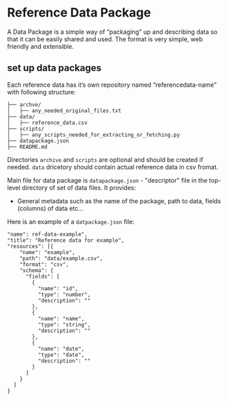 # Reference Data Package

A Data Package is a simple way of “packaging” up and describing data so that it can be easily shared and used. The format is very simple, web friendly and extensible.

## set up data packages

Each reference data has it’s own repository named “referencedata-name” with following structure:

```
├── archve/
│   ├── any_needed_original_files.txt
├── data/
│   ├── reference_data.csv
├── scripts/
│   ├── any_scripts_needed_for_extracting_or_fetching.py
├── datapackage.json
├── README.md
```
Directories `archive` and `scripts` are optional and should be created if needed. `data` dricetory should contain
actual reference data in csv fromat.

Main file for data package is `datapackage.json` - "descriptor" file in the top-level directory of set of data files.
It provides:
- General metadata such as the name of the package, path to data, fields (columns) of data etc...

Here is an example of a `datpackage.json` file:

```
"name": ref-data-example",
"title": "Reference data for example",
"resources": [{
    "name": "example",
    "path": "data/example.csv",
    "format": "csv",
    "schema": {
      "fields": [
        {
          "name": "id",
          "type": "number",
          "description": ""
        },
        {
          "name": "name",
          "type": "string",
          "description": ""
        },
        {
          "name": "date",
          "type": "date",
          "description": ""
        }
      ]
    }
  ]
}
```
